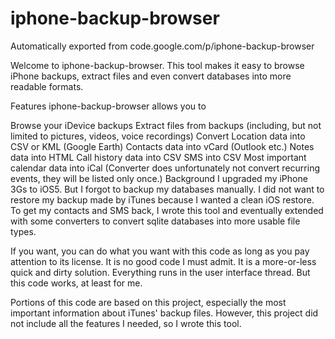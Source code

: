 # iphone-backup-browser
Automatically exported from code.google.com/p/iphone-backup-browser

Welcome to iphone-backup-browser.
This tool makes it easy to browse iPhone backups, extract files and even convert databases into more readable formats.

Features
iphone-backup-browser allows you to

Browse your iDevice backups
Extract files from backups (including, but not limited to pictures, videos, voice recordings)
Convert
Location data into CSV or KML (Google Earth)
Contacts data into vCard (Outlook etc.)
Notes data into HTML
Call history data into CSV
SMS into CSV
Most important calendar data into iCal (Converter does unfortunately not convert recurring events, they will be listed only once.)
Background
I upgraded my iPhone 3Gs to iOS5. But I forgot to backup my databases manually. I did not want to restore my backup made by iTunes because I wanted a clean iOS restore. To get my contacts and SMS back, I wrote this tool and eventually extended with some converters to convert sqlite databases into more usable file types.

If you want, you can do what you want with this code as long as you pay attention to its license. It is no good code I must admit. It is a more-or-less quick and dirty solution. Everything runs in the user interface thread. But this code works, at least for me.

Portions of this code are based on this project, especially the most important information about iTunes' backup files. However, this project did not include all the features I needed, so I wrote this tool.
